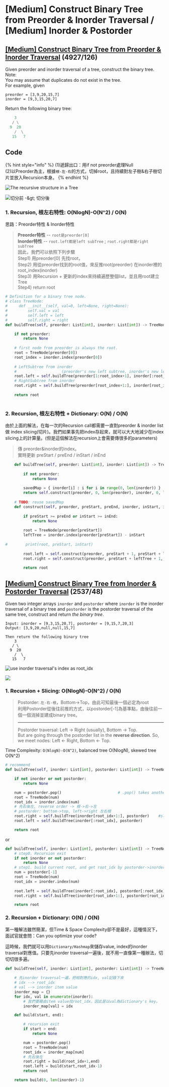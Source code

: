 # \[Medium\] Construct Binary Tree from Preorder & Inorder Traversal / \[Medium\] Inorder & Postorder

## [\[Medium\] Construct Binary Tree from Preorder & Inorder Traversal](https://leetcode.com/problems/construct-binary-tree-from-preorder-and-inorder-traversal/)      \(4927/126\)

Given preorder and inorder traversal of a tree, construct the binary tree.  
Note:  
You may assume that duplicates do not exist in the tree.  
For example, given

```text
preorder = [3,9,20,15,7]
inorder = [9,3,15,20,7]
```

Return the following binary tree:

```python
    3
   / \
  9  20
    /  \
   15   7
```



## Code

{% hint style="info" %}
\(1\)遞歸出口：用if not preorder處理Null  
\(2\)以Preorder為主，根據`根-左-右`的方式，切掉root，且持續對左子樹&右子樹切片並放入Recursion本身。
{% endhint %}

![The recursive structure in a Tree](../../.gitbook/assets/image%20%2855%29.png)

![&#x5207;&#x5206;&#x524D; -&amp;gt; &#x5207;&#x5206;&#x5F8C;](../../.gitbook/assets/image%20%2848%29.png)

### 1. Recursion, 根左右特性: O\(NlogN\)-O\(N^2\) / O\(N\)

思路：Preorder特性 & Inorder特性

> **Preorder特性** -- `root是preorder[0]`   
>    **Inorder特性** -- `root.left都是left subTree` ; `root.right都是right subTree`  
> 因此，我們可以依照下列步驟  
> Step1\) 用preorder\[0\] 先找root，  
> Step2\) 用從preorder找到的root值，來反推root\(preorder\) 在inorder裡的root\_index\(inorder\)  
> Step3\) 用Recursion + 更新的index來持續遍歷整個list，並且用root建立Tree  
> Step4\) return root

```python
# Definition for a binary tree node.
# class TreeNode:
#     def __init__(self, val=0, left=None, right=None):
#         self.val = val
#         self.left = left
#         self.right = right
def buildTree(self, preorder: List[int], inorder: List[int]) -> TreeNode:

    if not preorder:
        return None
    
    # first node from preorder is always the root.    
    root = TreeNode(preorder[0])
    root_index = inorder.index(preorder[0])
    
    # LeftSubtree from inorder
    #                    (preorder's new left subtree, inorder's new left subtree) 
    root.left = self.buildTree(preorder[1:root_index+1], inorder[:root_index])
    # RightSubtree from inorder
    root.right = self.buildTree(preorder[root_index+1:], inorder[root_index+1:])
    
    return root
    
```

### 2. Recursion, 根左右特性 + Dictionary:    O\(N\) / O\(N\)

由於上面的解法，在每一次的Recursion call都需要一直對preorder & inorder list做 index slicing\(切片\)。我們如果事先把index存起來，就可以大大地減少在index slicing上的計算量。\(但是這個解法在recursion上會需要傳很多的parameters\) 

> 傳 preorder&inorder的index。  
> 實時更新 preStart / preEnd / inStart / inEnd

```python
    def buildTree(self, preorder: List[int], inorder: List[int]) -> TreeNode:
        
        if not preorder:
            return None
        
        savedMap = { inorder[i] : i for i in range(0, len(inorder)) }    
        return self.construct(preorder, 0, len(preorder), inorder, 0, len(inorder), savedMap)
            
    # TODO: reuse savedMap
    def construct(self, preorder, preStart, preEnd, inorder, inStart, inEnd, savedMap):
        
        if preStart >= preEnd or inStart >= inEnd:
            return None
        
        root = TreeNode(preorder[preStart])
        leftTree = inorder.index(preorder[preStart]) - inStart
        
#        print(root, preStart, inStart)
        
        root.left = self.construct(preorder, preStart + 1, preStart + leftTree + 1, inorder, inStart, inStart + leftTree, savedMap)
        root.right = self.construct(preorder, preStart + leftTree + 1, preEnd, inorder, inStart + leftTree + 1, inEnd, savedMap)
        
        return root
```

## [\[Medium\] Construct Binary Tree from Inorder & Postorder Traversal](https://leetcode.com/problems/construct-binary-tree-from-inorder-and-postorder-traversal/)  \(2537/48\)

Given two integer arrays `inorder` and `postorder` where `inorder` is the inorder traversal of a binary tree and `postorder` is the postorder traversal of the same tree, construct and return _the binary tree_.

```text
Input: inorder = [9,3,15,20,7], postorder = [9,15,7,20,3]
Output: [3,9,20,null,null,15,7]

Then return the following binary tree
    3
   / \
  9  20
    /  \
   15   7
```

![use inorder traversal&apos;s index as root\_idx](../../.gitbook/assets/screen-shot-2021-03-29-at-1.52.03-pm.png)

![](../../.gitbook/assets/image%20%2854%29.png)

### 1. Recursion + Slicing:  O\(NlogN\)-O\(N^2\) / O\(N\)

> Postorder: `左-右-根`，Bottom-&gt;Top，由此可知最後一個必定為root  
> 利用Postorder從後往前推的方式，以postorder\[-1\]為基準點，由後往前一個一個消掉並建成binary tree。  
>   
> ---  
> Postorder traversal: Left -&gt; Right \(usually\), Bottom -&gt; Top.  
> But are going through the postorder list in the **reverse direction**. So, we meet nodes: Left &lt;- Right, Bottom &lt;- Top.

Time Complexity: `O(NlogN)-O(N^2)`, balanced tree O\(NlogN\), skewed tree O\(N^2\)

```python
# recommend
def buildTree(self, inorder: List[int], postorder: List[int]) -> TreeNode:

    if not inorder or not postorder:
        return None

    num = postorder.pop()                         # .pop() takes another O(n)
    root = TreeNode(num)
    root_idx = inorder.index(num) 
    # 先右後左, reverse order -> 根->右->左
    # postorder: bottom->top, left->right 左右根
    root.right = self.buildTree(inorder[root_idx+1:], postorder)    #slicing O(n)
    root.left = self.buildTree(inorder[:root_idx], postorder)       

    return root
```

or

```python
def buildTree(self, inorder: List[int], postorder: List[int]) -> TreeNode:
    # step0. Recursion exit
    if not inorder or not postorder:
        return None
    # step1. build current root, and get root_idx by postorder->inorder
    num = postorder[-1]
    root = TreeNode(num)        
    root_idx = inorder.index(num)
    
    root.left = self.buildTree(inorder[:root_idx], postorder[:root_idx])
    root.right = self.buildTree(inorder[root_idx+1:], postorder[root_idx:-1])

    return root
```

### 2. Recursion + Dictionary:  O\(N\) / O\(N\)

第一種解法雖然簡潔，但Time & Space Complexity卻不是最好，這種情況下，面試官就會問：Can you optimize your code?

這時候，我們就可以用`Dictionary/Hashmap`來儲存value, index的inorder traversal對應值。只要先inorder traversal一遍後，就不用一直像第一種辦法，切切切很多遍。

```python
def buildTree(self, inorder: List[int], postorder: List[int]) -> TreeNode:
    
    # 先inorder traversal一遍，把相對應的idx, val記錄下來
    # idx --> root_idx
    # val --> inorder item value
    inorder_map = {}
    for idx, val in enumerate(inorder):
        # 我們要藉由item value找root_idx，因此是以val為dictionary's key。
        inorder_map[val] = idx

    def build(start, end):

        # recursion exit
        if start > end:
            return None

        num = postorder.pop()
        root = TreeNode(num)
        root_idx = inorder_map[num]
        # 先右後左
        root.right = build(root_idx+1,end)
        root.left = build(start,root_idx-1)
        return root

    return build(0, len(inorder)-1)
```

